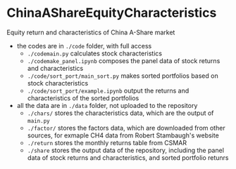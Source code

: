 # ChinaAShareEquityCharacteristics
Equity return and characteristics of China A-Share market

- the codes are in `./code` folder, with full access
    - `./codemain.py` calculates stock characteristics
    - `./codemake_panel.ipynb` composes the panel data of stock returns and characteristics
    - `./code/sort_port/main_sort.py` makes sorted portfolios based on stock characteristics
    - `./code/sort_port/example.ipynb` output the returns and characteristics of the sorted portfolios
- all the data are in `./data` folder, not uploaded to the repository
    - `./chars/` stores the characteristics data, which are the output of `main.py`
    - `./factor/` stores the factors data, which are downloaded from other sources, for exmaple CH4 data from Robert Stambaugh's website
    - `./return` stores the monthly returns table from CSMAR
    - `./share` stores the output data of the repository, including the panel data of stock returns and characteristics, and sorted portfolio retunrs